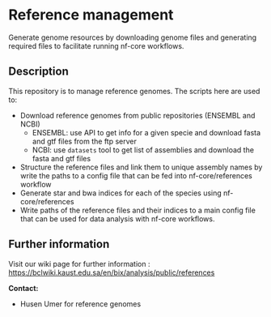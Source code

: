 # Reference management

Generate genome resources by downloading genome files and generating required files to facilitate running nf-core workflows.

## Description

This repository is to manage reference genomes. The scripts here are used to:
- Download reference genomes from public repositories (ENSEMBL and NCBI)
  - ENSEMBL: use API to get info for a given specie and download fasta and gtf files from the ftp server
  - NCBI: use `datasets` tool to get list of assemblies and download the fasta and gtf files
- Structure the reference files and link them to unique assembly names by write the paths to a config file that can be fed into nf-core/references workflow
- Generate star and bwa indices for each of the species using nf-core/references
- Write paths of the reference files and their indices to a main config file that can be used for data analysis with nf-core workflows.

## Further information

Visit our wiki page for further information : https://bclwiki.kaust.edu.sa/en/bix/analysis/public/references


**Contact:**
- Husen Umer for reference genomes

